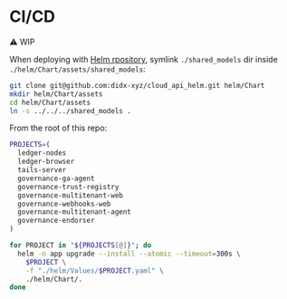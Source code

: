 # CI/CD

:warning: WIP

When deploying with [Helm rpository](https://github.com/didx-xyz/cloud_api_helm), symlink `./shared_models` dir inside `./helm/Chart/assets/shared_models`:

```sh
git clone git@github.com:didx-xyz/cloud_api_helm.git helm/Chart
mkdir helm/Chart/assets
cd helm/Chart/assets
ln -s ../../../shared_models .
```

From the root of this repo:

```sh
PROJECTS=(
  ledger-nodes
  ledger-browser
  tails-server
  governance-ga-agent
  governance-trust-registry
  governance-multitenant-web
  governance-webhooks-web
  governance-multitenant-agent
  governance-endorser
)

for PROJECT in "${PROJECTS[@]}"; do
  helm -n app upgrade --install --atomic --timeout=300s \
    $PROJECT \
    -f "./helm/Values/$PROJECT.yaml" \
    ./helm/Chart/.
done 
```